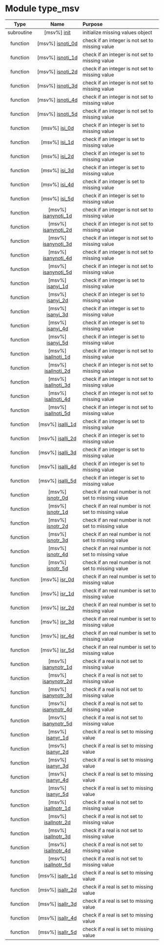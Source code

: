 # Module type_msv

| Type | Name | Purpose |
| :--: | :--: | :---------- |
| subroutine | [msv%] [init](https://github.com/benjaminmenetrier/bump/tree/master/src/type_msv.F90#L103) | initialize missing values object |
| function | [msv%] [isnoti_0d](https://github.com/benjaminmenetrier/bump/tree/master/src/type_msv.F90#L122) | check if an integer is not set to missing value |
| function | [msv%] [isnoti_1d](https://github.com/benjaminmenetrier/bump/tree/master/src/type_msv.F90#L141) | check if an integer is not set to missing value |
| function | [msv%] [isnoti_2d](https://github.com/benjaminmenetrier/bump/tree/master/src/type_msv.F90#L164) | check if an integer is not set to missing value |
| function | [msv%] [isnoti_3d](https://github.com/benjaminmenetrier/bump/tree/master/src/type_msv.F90#L187) | check if an integer is not set to missing value |
| function | [msv%] [isnoti_4d](https://github.com/benjaminmenetrier/bump/tree/master/src/type_msv.F90#L210) | check if an integer is not set to missing value |
| function | [msv%] [isnoti_5d](https://github.com/benjaminmenetrier/bump/tree/master/src/type_msv.F90#L233) | check if an integer is not set to missing value |
| function | [msv%] [isi_0d](https://github.com/benjaminmenetrier/bump/tree/master/src/type_msv.F90#L256) | check if an integer is set to missing value |
| function | [msv%] [isi_1d](https://github.com/benjaminmenetrier/bump/tree/master/src/type_msv.F90#L275) | check if an integer is set to missing value |
| function | [msv%] [isi_2d](https://github.com/benjaminmenetrier/bump/tree/master/src/type_msv.F90#L294) | check if an integer is set to missing value |
| function | [msv%] [isi_3d](https://github.com/benjaminmenetrier/bump/tree/master/src/type_msv.F90#L313) | check if an integer is set to missing value |
| function | [msv%] [isi_4d](https://github.com/benjaminmenetrier/bump/tree/master/src/type_msv.F90#L332) | check if an integer is set to missing value |
| function | [msv%] [isi_5d](https://github.com/benjaminmenetrier/bump/tree/master/src/type_msv.F90#L351) | check if an integer is set to missing value |
| function | [msv%] [isanynoti_1d](https://github.com/benjaminmenetrier/bump/tree/master/src/type_msv.F90#L370) | check if an integer is not set to missing value |
| function | [msv%] [isanynoti_2d](https://github.com/benjaminmenetrier/bump/tree/master/src/type_msv.F90#L386) | check if an integer is not set to missing value |
| function | [msv%] [isanynoti_3d](https://github.com/benjaminmenetrier/bump/tree/master/src/type_msv.F90#L402) | check if an integer is not set to missing value |
| function | [msv%] [isanynoti_4d](https://github.com/benjaminmenetrier/bump/tree/master/src/type_msv.F90#L418) | check if an integer is not set to missing value |
| function | [msv%] [isanynoti_5d](https://github.com/benjaminmenetrier/bump/tree/master/src/type_msv.F90#L434) | check if an integer is not set to missing value |
| function | [msv%] [isanyi_1d](https://github.com/benjaminmenetrier/bump/tree/master/src/type_msv.F90#L450) | check if an integer is set to missing value |
| function | [msv%] [isanyi_2d](https://github.com/benjaminmenetrier/bump/tree/master/src/type_msv.F90#L466) | check if an integer is set to missing value |
| function | [msv%] [isanyi_3d](https://github.com/benjaminmenetrier/bump/tree/master/src/type_msv.F90#L482) | check if an integer is set to missing value |
| function | [msv%] [isanyi_4d](https://github.com/benjaminmenetrier/bump/tree/master/src/type_msv.F90#L498) | check if an integer is set to missing value |
| function | [msv%] [isanyi_5d](https://github.com/benjaminmenetrier/bump/tree/master/src/type_msv.F90#L514) | check if an integer is set to missing value |
| function | [msv%] [isallnoti_1d](https://github.com/benjaminmenetrier/bump/tree/master/src/type_msv.F90#L530) | check if an integer is not set to missing value |
| function | [msv%] [isallnoti_2d](https://github.com/benjaminmenetrier/bump/tree/master/src/type_msv.F90#L546) | check if an integer is not set to missing value |
| function | [msv%] [isallnoti_3d](https://github.com/benjaminmenetrier/bump/tree/master/src/type_msv.F90#L562) | check if an integer is not set to missing value |
| function | [msv%] [isallnoti_4d](https://github.com/benjaminmenetrier/bump/tree/master/src/type_msv.F90#L578) | check if an integer is not set to missing value |
| function | [msv%] [isallnoti_5d](https://github.com/benjaminmenetrier/bump/tree/master/src/type_msv.F90#L594) | check if an integer is not set to missing value |
| function | [msv%] [isalli_1d](https://github.com/benjaminmenetrier/bump/tree/master/src/type_msv.F90#L610) | check if an integer is set to missing value |
| function | [msv%] [isalli_2d](https://github.com/benjaminmenetrier/bump/tree/master/src/type_msv.F90#L626) | check if an integer is set to missing value |
| function | [msv%] [isalli_3d](https://github.com/benjaminmenetrier/bump/tree/master/src/type_msv.F90#L642) | check if an integer is set to missing value |
| function | [msv%] [isalli_4d](https://github.com/benjaminmenetrier/bump/tree/master/src/type_msv.F90#L658) | check if an integer is set to missing value |
| function | [msv%] [isalli_5d](https://github.com/benjaminmenetrier/bump/tree/master/src/type_msv.F90#L674) | check if an integer is set to missing value |
| function | [msv%] [isnotr_0d](https://github.com/benjaminmenetrier/bump/tree/master/src/type_msv.F90#L690) | check if an real number is not set to missing value |
| function | [msv%] [isnotr_1d](https://github.com/benjaminmenetrier/bump/tree/master/src/type_msv.F90#L709) | check if an real number is not set to missing value |
| function | [msv%] [isnotr_2d](https://github.com/benjaminmenetrier/bump/tree/master/src/type_msv.F90#L732) | check if an real number is not set to missing value |
| function | [msv%] [isnotr_3d](https://github.com/benjaminmenetrier/bump/tree/master/src/type_msv.F90#L755) | check if an real number is not set to missing value |
| function | [msv%] [isnotr_4d](https://github.com/benjaminmenetrier/bump/tree/master/src/type_msv.F90#L778) | check if an real number is not set to missing value |
| function | [msv%] [isnotr_5d](https://github.com/benjaminmenetrier/bump/tree/master/src/type_msv.F90#L801) | check if an real number is not set to missing value |
| function | [msv%] [isr_0d](https://github.com/benjaminmenetrier/bump/tree/master/src/type_msv.F90#L824) | check if an real number is set to missing value |
| function | [msv%] [isr_1d](https://github.com/benjaminmenetrier/bump/tree/master/src/type_msv.F90#L843) | check if an real number is set to missing value |
| function | [msv%] [isr_2d](https://github.com/benjaminmenetrier/bump/tree/master/src/type_msv.F90#L862) | check if an real number is set to missing value |
| function | [msv%] [isr_3d](https://github.com/benjaminmenetrier/bump/tree/master/src/type_msv.F90#L881) | check if an real number is set to missing value |
| function | [msv%] [isr_4d](https://github.com/benjaminmenetrier/bump/tree/master/src/type_msv.F90#L900) | check if an real number is set to missing value |
| function | [msv%] [isr_5d](https://github.com/benjaminmenetrier/bump/tree/master/src/type_msv.F90#L919) | check if an real number is set to missing value |
| function | [msv%] [isanynotr_1d](https://github.com/benjaminmenetrier/bump/tree/master/src/type_msv.F90#L938) | check if a real is not set to missing value |
| function | [msv%] [isanynotr_2d](https://github.com/benjaminmenetrier/bump/tree/master/src/type_msv.F90#L954) | check if a real is not set to missing value |
| function | [msv%] [isanynotr_3d](https://github.com/benjaminmenetrier/bump/tree/master/src/type_msv.F90#L970) | check if a real is not set to missing value |
| function | [msv%] [isanynotr_4d](https://github.com/benjaminmenetrier/bump/tree/master/src/type_msv.F90#L986) | check if a real is not set to missing value |
| function | [msv%] [isanynotr_5d](https://github.com/benjaminmenetrier/bump/tree/master/src/type_msv.F90#L1002) | check if a real is not set to missing value |
| function | [msv%] [isanyr_1d](https://github.com/benjaminmenetrier/bump/tree/master/src/type_msv.F90#L1018) | check if a real is set to missing value |
| function | [msv%] [isanyr_2d](https://github.com/benjaminmenetrier/bump/tree/master/src/type_msv.F90#L1034) | check if a real is set to missing value |
| function | [msv%] [isanyr_3d](https://github.com/benjaminmenetrier/bump/tree/master/src/type_msv.F90#L1050) | check if a real is set to missing value |
| function | [msv%] [isanyr_4d](https://github.com/benjaminmenetrier/bump/tree/master/src/type_msv.F90#L1066) | check if a real is set to missing value |
| function | [msv%] [isanyr_5d](https://github.com/benjaminmenetrier/bump/tree/master/src/type_msv.F90#L1082) | check if a real is set to missing value |
| function | [msv%] [isallnotr_1d](https://github.com/benjaminmenetrier/bump/tree/master/src/type_msv.F90#L1098) | check if a real is not set to missing value |
| function | [msv%] [isallnotr_2d](https://github.com/benjaminmenetrier/bump/tree/master/src/type_msv.F90#L1114) | check if a real is not set to missing value |
| function | [msv%] [isallnotr_3d](https://github.com/benjaminmenetrier/bump/tree/master/src/type_msv.F90#L1130) | check if a real is not set to missing value |
| function | [msv%] [isallnotr_4d](https://github.com/benjaminmenetrier/bump/tree/master/src/type_msv.F90#L1146) | check if a real is not set to missing value |
| function | [msv%] [isallnotr_5d](https://github.com/benjaminmenetrier/bump/tree/master/src/type_msv.F90#L1162) | check if a real is not set to missing value |
| function | [msv%] [isallr_1d](https://github.com/benjaminmenetrier/bump/tree/master/src/type_msv.F90#L1178) | check if a real is set to missing value |
| function | [msv%] [isallr_2d](https://github.com/benjaminmenetrier/bump/tree/master/src/type_msv.F90#L1194) | check if a real is set to missing value |
| function | [msv%] [isallr_3d](https://github.com/benjaminmenetrier/bump/tree/master/src/type_msv.F90#L1210) | check if a real is set to missing value |
| function | [msv%] [isallr_4d](https://github.com/benjaminmenetrier/bump/tree/master/src/type_msv.F90#L1226) | check if a real is set to missing value |
| function | [msv%] [isallr_5d](https://github.com/benjaminmenetrier/bump/tree/master/src/type_msv.F90#L1242) | check if a real is set to missing value |
